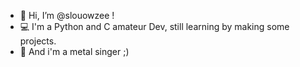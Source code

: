 - 👋 Hi, I’m @slouowzee !
- 💻 I'm a Python and C amateur Dev, still learning by making some projects.
- 🎤 And i'm a metal singer ;)

<!---
slouowzee/slouowzee is a ✨ special ✨ repository because its `README.md` (this file) appears on your GitHub profile.
You can click the Preview link to take a look at your changes.
--->
